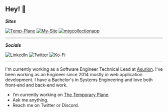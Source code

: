 ## Hey! 🤙

**_Sites_** 

[![Temp-Plane](https://img.shields.io/website?label=The%20Temporary%20Palne&url=https%3A%2F%2Fthetemporaryplane.com)](https://thetemporaryplane.com) [![My-Site](https://img.shields.io/website?label=Trevor%20Brixey&url=https%3A%2F%2Ftrevorbrixey.com)](https://trevorbrixey.com) [![mtgcollectionapp](https://img.shields.io/website?label=mtgcollectionapp&url=https%3A%2F%2Fmtgcollection.app)](https://mtgcollection.app)

---

**_Socials_**

[![LinkedIn](https://img.shields.io/badge/LinkedIn-0077B5?style=for-the-badge&logo=linkedin&logoColor=white)](https://www.linkedin.com/in/trevor-brixey-98ba599a/) [![Twitter](https://img.shields.io/badge/Twitter-1DA1F2?style=for-the-badge&logo=twitter&logoColor=white)](https://twitter.com/CastIronHomie) [![Ko-Fi](https://img.shields.io/badge/Ko--fi-F16061?style=for-the-badge&logo=ko-fi&logoColor=white)](https://ko-fi.com/trevorapps)

---

I'm currently working as a Software Engineer Technical Lead at [Asurion](https://www.asurion.com/). I've been working as an Engineer since 2014 mostly in web application development. I have a Bachelor's in Systems Engineering and love both front-end and back-end work.

- I’m currently working on [The Temporary Plane](https://thetemporaryplane.com).
- Ask me anything.
- Reach me on Twitter or Discord.

